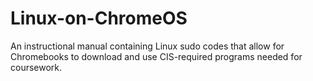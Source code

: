 # Linux-on-ChromeOS
An instructional manual containing Linux sudo codes that allow for Chromebooks to download and use CIS-required programs needed for coursework.
